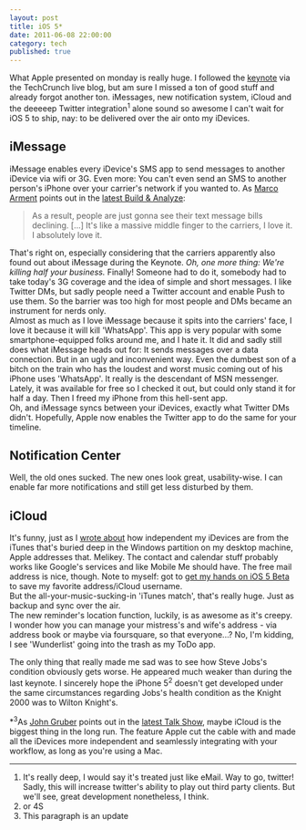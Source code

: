 ```yaml
---
layout: post
title: iOS 5*
date: 2011-06-08 22:00:00
category: tech
published: true
---
```

What Apple presented on monday is really huge. I followed the [keynote](http://events.apple.com.edgesuite.net/11piubpwiqubf06/event/) via the TechCrunch live blog, but am sure I missed a ton of good stuff and already forgot another ton. iMessages, new notification system, iCloud and the deeeeep Twitter integration<sup>1</sup> alone sound so awesome I can't wait for iOS 5 to ship, nay: to be delivered over the air onto my iDevices.

## iMessage ##
iMessage enables every iDevice's SMS app to send messages to another iDevice via wifi or 3G. Even more: You can't even send an SMS to another person's iPhone over your carrier's network if you wanted to. As [Marco Arment](http://marco.org) points out in the [latest Build & Analyze](http://5by5.tv/buildanalyze/28): 
> As a result, people are just gonna see their text message bills declining. [...] It's like a massive middle finger to the carriers, I love it. I absolutely love it.

That's right on, especially considering that the carriers apparently also found out about iMessage during the Keynote. *Oh, one more thing: We're killing half your business.* Finally! Someone had to do it, somebody had to take today's 3G coverage and  the idea of simple and short messages. I like Twitter DMs, but sadly people need a Twitter account and enable Push to use them. So the barrier was too high for most people and DMs became an instrument for nerds only.  
Almost as much as I love iMessage because it spits into the carriers' face, I love it because it will kill 'WhatsApp'. This app is very popular with some smartphone-equipped folks around me, and I hate it. It did and sadly still does what iMessage heads out for: It sends messages over a data connection. But in an ugly and inconvenient way. Even the dumbest son of a bitch on the train who has the loudest and worst music coming out of his iPhone uses 'WhatsApp'. It really is the descendant of MSN messenger. Lately, it was available for free so I checked it out, but could only stand it for half a day. Then I freed my iPhone from this hell-sent app.  
Oh, and iMessage syncs between your iDevices, exactly what Twitter DMs didn't. Hopefully, Apple now enables the Twitter app to do the same for your timeline. 

## Notification Center ##
Well, the old ones sucked. The new ones look great, usability-wise. I can enable far more notifications and still get less disturbed by them. 

## iCloud ##
It's funny, just as I [wrote about](http://blog.timmschoof.com/2011/06/05/my-iOS-workflow/) how independent my iDevices are from the iTunes that's buried deep in the Windows partition on my desktop machine, Apple addresses that. Melikey. The contact and calendar stuff probably works like Google's services and like Mobile Me should have. The free mail address is nice, though. Note to myself: got to [get my hands on iOS 5 Beta](http://www.wired.com/gadgetlab/2011/06/ios5-upgrade-hack/) to save my favorite address/iCloud username.  
But the all-your-music-sucking-in 'iTunes match', that's really huge. Just as backup and sync over the air.  
The new reminder's location function, luckily, is as awesome as it's creepy. I wonder how you can manage your mistress's  and wife's address - via address book or maybe via foursquare, so that everyone...? No, I'm kidding, I see 'Wunderlist' going into the trash as my ToDo app.  

The only thing that really made me sad was to see how Steve Jobs's condition obviously gets worse. He appeared much weaker than during the last keynote. I sincerely hope the iPhone 5<sup>2</sup> doesn't get developed under the same circumstances regarding Jobs's health condition as the Knight 2000 was to Wilton Knight's.

\*<sup>3</sup>As [John Gruber](http://daringfireball.net/) points out in the [latest Talk Show](http://5by5.tv/talkshow/46), maybe iCloud is the biggest thing in the long run. The feature Apple cut the cable with and made all the iDevices more independent and seamlessly integrating with your workflow, as long as you're using a Mac.

---
1. It's really deep, I would say it's treated just like eMail. Way to go, twitter! Sadly, this will increase twitter's ability to play out third party clients. But we'll see, great development nonetheless, I think.
2. or 4S
3. This paragraph is an update
